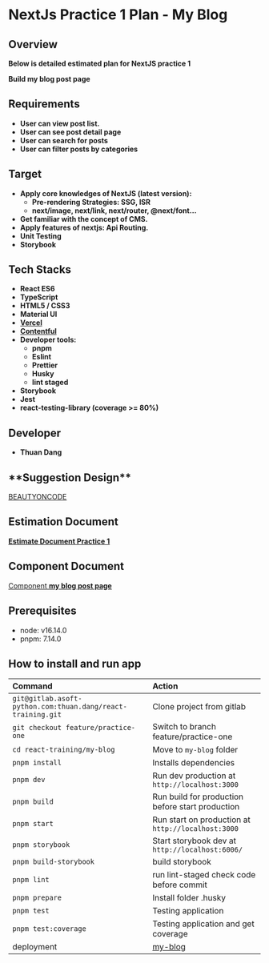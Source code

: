 # NextJs Practice 1 Plan - My Blog

## **Overview**

**Below is detailed estimated plan for NextJS practice 1**

**Build my blog post page**

## **Requirements**

- **User can view post list.**
- **User can see post detail page**
- **User can search for posts**
- **User can filter posts by categories**

## **Target**

- **Apply core knowledges of NextJS (latest version):**
  - **Pre-rendering Strategies: SSG, ISR**
  - **next/image, next/link, next/router, @next/font…**
- **Get familiar with the concept of CMS.**
- **Apply features of nextjs: Api Routing.**
- **Unit Testing**
- **Storybook**

## **Tech Stacks**

- **React ES6**
- **TypeScript**
- **HTML5 / CSS3**
- **Material UI**
- **[Vercel](https://vercel.com/)**
- **[Contentful](https://www.contentful.com/)**
- **Developer tools:**
  - **pnpm**
  - **Eslint**
  - **Prettier**
  - **Husky**
  - **lint staged**
- **Storybook**
- **Jest**
- **react-testing-library (coverage >= 80%)**

## Developer

- **Thuan Dang**

## \***\*Suggestion Design\*\***

[BEAUTYONCODE](https://beautyoncode.com/)

## **Estimation Document**

[**Estimate Document Practice 1**](https://www.notion.so/Estimate-Document-Practice-1-1b9d684148fe4f67950dab23517db62b)

## **Component Document**

[Component **my blog post page**](https://www.notion.so/Component-my-blog-post-page-9ef3e8397a4e4b47af2d03a672ad3c5b)

## **Prerequisites**

- node: v16.14.0
- pnpm: 7.14.0

## **How to install and run app**

| Command                                                     | Action                                             |
| :---------------------------------------------------------- | :------------------------------------------------- |
| `git@gitlab.asoft-python.com:thuan.dang/react-training.git` | Clone project from gitlab                          |
| `git checkout feature/practice-one`                         | Switch to branch feature/practice-one              |
| `cd react-training/my-blog`                                 | Move to `my-blog` folder                           |
| `pnpm install`                                              | Installs dependencies                              |
| `pnpm dev`                                                  | Run dev production at `http://localhost:3000`      |
| `pnpm build`                                                | Run build for production before start production   |
| `pnpm start`                                                | Run start on production at `http://localhost:3000` |
| `pnpm storybook`                                            | Start storybook dev at `http://localhost:6006/`    |
| `pnpm build-storybook`                                      | build storybook                                    |
| `pnpm lint`                                                 | run lint-staged check code before commit           |
| `pnpm prepare`                                              | Install folder .husky                              |
| `pnpm test`                                                 | Testing application                                |
| `pnpm test:coverage`                                        | Testing application and get coverage               |
| deployment                                                  | [my-blog](https://my-blog-bay-seven.vercel.app/)   |
